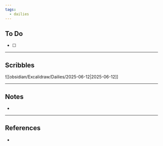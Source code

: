 ```yaml
---
tags:
  - dailies
---
```


## To Do
- [ ] 

---
## Scribbles
![[obsidian/Excalidraw/Dailies/2025-06-12|2025-06-12]]

---
## Notes
- 

---
## References
- 
